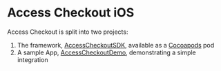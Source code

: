 # Access Checkout iOS

Access Checkout is split into two projects:

1. The framework, [AccessCheckoutSDK](/AccessCheckoutSDK), available as a [Cocoapods](https://cocoapods.org) pod
2. A sample App, [AccessCheckoutDemo](/AccessCheckoutDemo), demonstrating a simple integration
